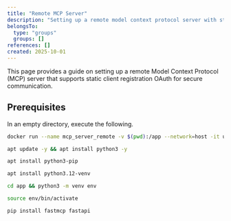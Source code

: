 ```yaml
---
title: "Remote MCP Server"
description: "Setting up a remote model context protocol server with static client registration OAuth"
belongsTo:
  type: "groups"
  groups: []
references: []
created: 2025-10-01
---
```


This page provides a guide on setting up a remote Model Context Protocol (MCP) server that supports static client registration OAuth for secure communication.

## Prerequisites

In an empty directory, execute the following.

```bash
docker run --name mcp_server_remote -v $(pwd):/app --network=host -it ubuntu

apt update -y && apt install python3 -y

apt install python3-pip

apt install python3.12-venv

cd app && python3 -m venv env

source env/bin/activate

pip install fastmcp fastapi
```


